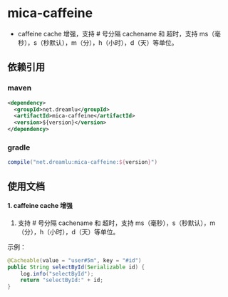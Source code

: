 # mica-caffeine
- caffeine cache 增强，支持 # 号分隔 cachename 和 超时，支持 ms（毫秒），s（秒默认），m（分），h（小时），d（天）等单位。

## 依赖引用
### maven
```xml
<dependency>
  <groupId>net.dreamlu</groupId>
  <artifactId>mica-caffeine</artifactId>
  <version>${version}</version>
</dependency>
```

### gradle
```groovy
compile("net.dreamlu:mica-caffeine:${version}")
```

## 使用文档

#### 1. caffeine cache 增强
1. 支持 # 号分隔 cachename 和 超时，支持 ms（毫秒），s（秒默认），m（分），h（小时），d（天）等单位。

示例：
```java
@Cacheable(value = "user#5m", key = "#id")
public String selectById(Serializable id) {
    log.info("selectById");
    return "selectById:" + id;
}
```
